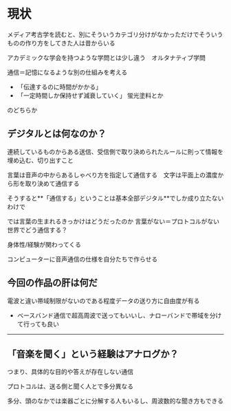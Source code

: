 # 現状

メディア考古学を読むと、別にそういうカテゴリ分けがなかっただけでそういうものの作り方をしてきた人は昔からいる

アカデミックな学会を持つような学問とは少し違う　オルタナティブ学問


通信＝記憶になるような別の仕組みを考える

- 「伝達するのに時間がかかる」
- 「一定時間しか保持せず減衰していく」 蛍光塗料とか

のどちらか


## デジタルとは何なのか？

連続しているものからある送信、受信側で取り決められたルールに則って情報を埋め込む、切り出すこと

言葉は音声の中からあるしゃべり方を指定して通信する　文字は平面上の濃度から形を取り決めて通信する

そうすると**「通信する」ということは基本全部デジタル**でしか成り立たないわけで

では言葉の生まれるきっかけはどうだったのか
言葉がない＝プロトコルがない世界でどう通信する？

身体性/経験が関わってくる

コンピューターに音声通信の仕様を自分たちで作らせる


## 今回の作品の肝は何だ

電波と違い帯域制限がないのである程度データの送り方に自由度が有る

- ベースバンド通信で超高周波で送ってもいいし、ナローバンドで帯域を分けて行っても良い


---

## 「音楽を聞く」という経験はアナログか？

つまり、具体的な目的や答えが存在しない通信

プロトコルは、送る側と聞く人とで多分異なる

多分、頭のなかでは楽器ごとに分解する人もいるし、周波数的な聞き方もできる